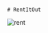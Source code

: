                                                                                      # RentItOut
![rent](https://github.com/user-attachments/assets/584d3f2e-6fb2-4139-bdc1-eef469f70822)
